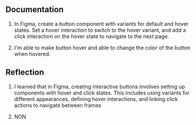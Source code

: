  ## Documentation 
1) In Figma, create a button component with variants for default and hover states. Set a hover interaction to switch to the hover variant, and add a click interaction on the hover state to navigate to the next page.

2) I'm able to make button hover and able to change the color of the button when hovered.

## Reflection
1)  I learned that in Figma, creating interactive buttons involves setting up components with hover and click states. This includes using variants for different appearances, defining hover interactions, and linking click actions to navigate between frames

2) NON